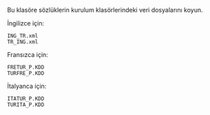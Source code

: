 Bu klasöre sözlüklerin kurulum klasörlerindeki veri dosyalarını koyun.

İngilizce için:
```
ING_TR.xml
TR_ING.xml
```

Fransızca için:
```
FRETUR_P.KDD
TURFRE_P.KDD
```

İtalyanca için:
```
ITATUR_P.KDD
TURITA_P.KDD
```